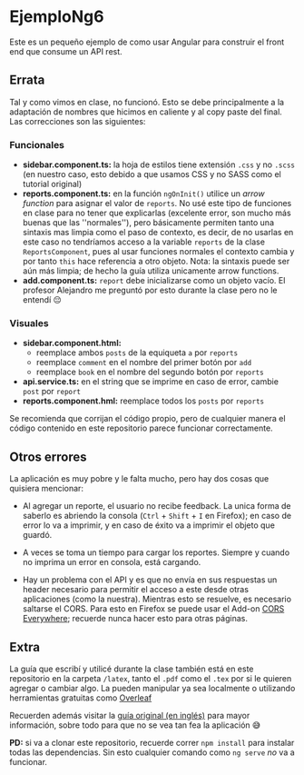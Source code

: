 # EjemploNg6

Este es un pequeño ejemplo de como usar Angular para construir el front end que consume un API rest. 

## Errata

Tal y como vimos en clase, no funcionó. Esto se debe principalmente a la adaptación de nombres que hicimos en caliente y al copy paste del final. Las correcciones son las siguientes:

### Funcionales
- **sidebar.component.ts:** la hoja de estilos tiene extensión `.css` y no `.scss` (en nuestro caso, esto debido a que usamos CSS y no SASS como el tutorial original)
- **reports.component.ts:** en la función `ngOnInit()` utilice un *arrow function* para asignar el valor de `reports`. No usé este tipo de funciones en clase para no tener que explicarlas (excelente error, son mucho más buenas que las ''normales''), pero básicamente permiten tanto una sintaxis mas limpia como el paso de contexto, es decir, de no usarlas en este caso no tendríamos acceso a la variable `reports` de la clase `ReportsComponent`, pues al usar funciones normales el contexto cambia y por tanto `this` hace referencia a otro objeto. Nota: la sintaxis puede ser aún más limpia; de hecho la guía utiliza unicamente arrow functions.
- **add.component.ts:** `report` debe inicializarse como un objeto vacío. El profesor Alejandro me preguntó por esto durante la clase pero no le entendí :pensive:

### Visuales
- **sidebar.component.html:**
    - reemplace ambos `posts` de la equiqueta `a` por `reports`
    - reemplace `comment` en el nombre del primer botón por `add`
    - reemplace `book` en el nombre del segundo botón por `reports`
- **api.service.ts:** en el string que se imprime en caso de error, cambie `post` por `report`
- **reports.component.hml:** reemplace todos los `posts` por `reports`

Se recomienda que corrijan el código propio, pero de cualquier manera el código contenido en este repositorio parece funcionar correctamente.

## Otros errores

La aplicación es muy pobre y le falta mucho, pero hay dos cosas que quisiera mencionar:

- Al agregar un reporte, el usuario no recibe feedback. La unica forma de saberlo es abriendo la consola (`Ctrl` + `Shift` + `I` en Firefox); en caso de error lo va a imprimir, y en caso de éxito va a imprimir el objeto que guardó. 

- A veces se toma un tiempo para cargar los reportes. Siempre y cuando no imprima un error en consola, está cargando.

- Hay un problema con el API y es que no envía en sus respuestas un header necesario para permitir el acceso a este desde otras aplicaciones (como la nuestra). Mientras esto se resuelve, es necesario saltarse el CORS. Para esto en Firefox se puede usar el Add-on [CORS Everywhere](https://addons.mozilla.org/es/firefox/addon/cors-everywhere/); recuerde nunca hacer esto para otras páginas.


## Extra

La guía que escribí y utilicé durante la clase también está en este repositorio en la carpeta `/latex`, tanto el `.pdf` como el `.tex` por si le quieren agregar o cambiar algo. La pueden manipular ya sea localmente o utilizando herramientas gratuitas como [Overleaf](https://www.overleaf.com/)

Recuerden además visitar la [guía original (en inglés)](https://coursetro.com/posts/code/154/Angular-6-Tutorial---Learn-Angular-6-in-this-Crash-Course) para mayor información, sobre todo para que no se vea tan fea la aplicación :sweat_smile:

**PD:** si va a clonar este repositorio, recuerde correr `npm install` para instalar todas las dependencias. Sin esto cualquier comando como `ng serve` *no* va a funcionar.
